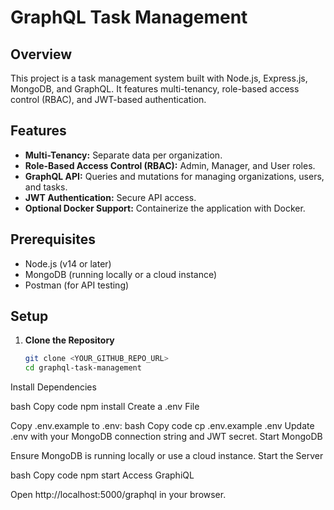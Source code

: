 # GraphQL Task Management

## Overview

This project is a task management system built with Node.js, Express.js, MongoDB, and GraphQL. It features multi-tenancy, role-based access control (RBAC), and JWT-based authentication.

## Features

- **Multi-Tenancy:** Separate data per organization.
- **Role-Based Access Control (RBAC):** Admin, Manager, and User roles.
- **GraphQL API:** Queries and mutations for managing organizations, users, and tasks.
- **JWT Authentication:** Secure API access.
- **Optional Docker Support:** Containerize the application with Docker.

## Prerequisites

- Node.js (v14 or later)
- MongoDB (running locally or a cloud instance)
- Postman (for API testing)

## Setup

1. **Clone the Repository**
   ```bash
   git clone <YOUR_GITHUB_REPO_URL>
   cd graphql-task-management
Install Dependencies

bash
Copy code
npm install
Create a .env File

Copy .env.example to .env:
bash
Copy code
cp .env.example .env
Update .env with your MongoDB connection string and JWT secret.
Start MongoDB

Ensure MongoDB is running locally or use a cloud instance.
Start the Server

bash
Copy code
npm start
Access GraphiQL

Open http://localhost:5000/graphql in your browser.
